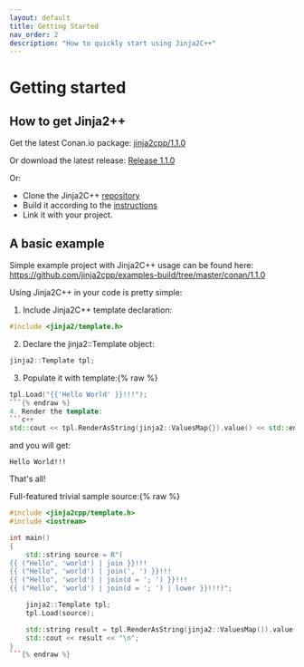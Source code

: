 ```yaml
---
layout: default
title: Getting Started
nav_order: 2
description: "How to quickly start using Jinja2C++"
---
```


# Getting started

## How to get Jinja2++

Get the latest Conan.io package: [
jinja2cpp/1.1.0](https://bintray.com/conan/conan-center/jinja2cpp%3A_/1.1.0%3A_)

Or download the latest release: [Release 1.1.0](https://github.com/jinja2cpp/Jinja2Cpp/releases/latest)

Or:
- Clone the Jinja2C++ [repository](https://github.com/jinja2cpp/Jinja2Cpp)
- Build it according to the [instructions](build_and_install.html)
- Link it with your project.

## A basic example

Simple example project with Jinja2C++ usage can be found here: https://github.com/jinja2cpp/examples-build/tree/master/conan/1.1.0

Using Jinja2C++ in your code is pretty simple:
1. Include Jinja2C++ template declaration:
```c++
#include <jinja2/template.h>
```
2. Declare the jinja2::Template object:
```c++
jinja2::Template tpl;
```
3. Populate it with template:{% raw %}
```c++
tpl.Load("{{'Hello World' }}!!!");
```{% endraw %}
4. Render the template:
```c++
std::cout << tpl.RenderAsString(jinja2::ValuesMap{}).value() << std::endl;
```

and you will get:

`
Hello World!!!
`

That's all!

Full-featured trivial sample source:{% raw %}
```c++
#include <jinja2cpp/template.h>
#include <iostream>

int main()
{
    std::string source = R"(
{{ ("Hello", 'world') | join }}!!!
{{ ("Hello", 'world') | join(', ') }}!!!
{{ ("Hello", 'world') | join(d = '; ') }}!!!
{{ ("Hello", 'world') | join(d = '; ') | lower }}!!!)";

    jinja2::Template tpl;
    tpl.Load(source);

    std::string result = tpl.RenderAsString(jinja2::ValuesMap()).value();
    std::cout << result << "\n";
}
```{% endraw %}

